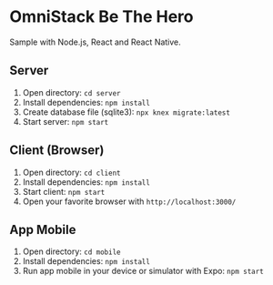 # OmniStack Be The Hero

Sample with Node.js, React and React Native.

## Server

1. Open directory: `cd server`
2. Install dependencies: `npm install`
3. Create database file (sqlite3): `npx knex migrate:latest`
4. Start server: `npm start`

## Client (Browser)

1. Open directory: `cd client`
2. Install dependencies: `npm install`
3. Start client: `npm start`
4. Open your favorite browser with `http://localhost:3000/`

## App Mobile

1. Open directory: `cd mobile`
2. Install dependencies: `npm install`
3. Run app mobile in your device or simulator with Expo: `npm start`
